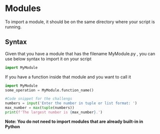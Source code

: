 # Modules
To import a module, it should be on the same directory where your script is running.

## Syntax
Given that you have a module that has the filename MyModule.py , you can use below syntax to import it on your script
```python
import MyModule
```
If you have a function inside that module and you want to call it
```python
import MyModule
some_operation = MyModule.function_name()
```

```python
#Code snippet for the challengs
numbers = input('Enter the number in tuple or list format: ')
max_number = max(tuple(numbers))
print(f'The largest number is {max_number}.')
```
**Note: You do not need to import modules that are already built-in in Python**
